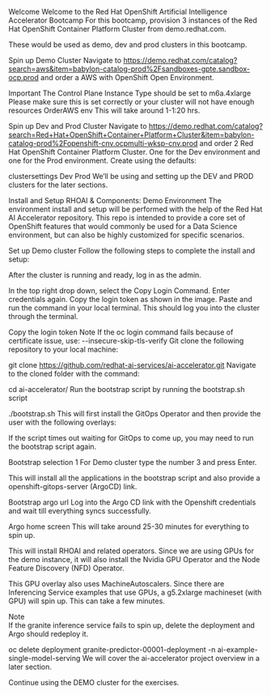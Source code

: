 Welcome
Welcome to the Red Hat OpenShift Artificial Intelligence Accelerator Bootcamp
For this bootcamp, provision 3 instances of the Red Hat OpenShift Container Platform Cluster from demo.redhat.com.

These would be used as demo, dev and prod clusters in this bootcamp.

Spin up Demo Cluster
Navigate to https://demo.redhat.com/catalog?search=aws&item=babylon-catalog-prod%2Fsandboxes-gpte.sandbox-ocp.prod and order a AWS with OpenShift Open Environment.

Important	The Control Plane Instance Type should be set to m6a.4xlarge Please make sure this is set correctly or your cluster will not have enough resources
OrderAWS env
This will take around 1-1:20 hrs.

Spin up Dev and Prod Cluster
Navigate to https://demo.redhat.com/catalog?search=Red+Hat+OpenShift+Container+Platform+Cluster&item=babylon-catalog-prod%2Fopenshift-cnv.ocpmulti-wksp-cnv.prod and order 2 Red Hat OpenShift Container Platform Cluster. One for the Dev environment and one for the Prod environment. Create using the defaults:

clustersettings Dev Prod
We’ll be using and setting up the DEV and PROD clusters for the later sections.

Install and Setup RHOAI & Components: Demo Environment
The environment install and setup will be performed with the help of the Red Hat AI Accelerator repository. This repo is intended to provide a core set of OpenShift features that would commonly be used for a Data Science environment, but can also be highly customized for specific scenarios.

Set up Demo cluster
Follow the following steps to complete the install and setup:

After the cluster is running and ready, log in as the admin.

In the top right drop down, select the Copy Login Command. Enter credentials again. Copy the login token as shown in the image. Paste and run the command in your local terminal. This should log you into the cluster through the terminal.

Copy the login token
Note	If the oc login command fails because of certificate issue, use: --insecure-skip-tls-verify
Git clone the following repository to your local machine:

git clone https://github.com/redhat-ai-services/ai-accelerator.git
Navigate to the cloned folder with the command:

cd ai-accelerator/
Run the bootstrap script by running the bootstrap.sh script

./bootstrap.sh
This will first install the GitOps Operator and then provide the user with the following overlays:

If the script times out waiting for GitOps to come up, you may need to run the bootstrap script again.

Bootstrap selection 1
For Demo cluster type the number 3 and press Enter.

This will install all the applications in the bootstrap script and also provide a openshift-gitops-server (ArgoCD) link.

Bootstrap argo url
Log into the Argo CD link with the Openshift credentials and wait till everything syncs successfully.

Argo home screen
This will take around 25-30 minutes for everything to spin up.

This will install RHOAI and related operators. Since we are using GPUs for the demo instance, it will also install the Nvidia GPU Operator and the Node Feature Discovery (NFD) Operator.

This GPU overlay also uses MachineAutoscalers. Since there are Inferencing Service examples that use GPUs, a g5.2xlarge machineset (with GPU) will spin up. This can take a few minutes.

Note	
If the granite inference service fails to spin up, delete the deployment and Argo should redeploy it.

oc delete deployment granite-predictor-00001-deployment -n ai-example-single-model-serving
We will cover the ai-accelerator project overview in a later section.

Continue using the DEMO cluster for the exercises.
